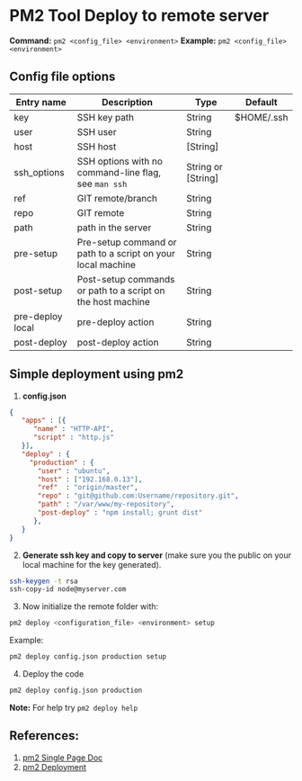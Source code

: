 ﻿# PM2 Tool Deploy to remote server

**Command:** `pm2 <config_file> <environment>`
**Example:** `pm2 <config_file> <environment>`

## Config file options
| Entry name | Description | Type | Default |
|--|--|--|--|
| key | SSH key path | String | $HOME/.ssh |
| user | SSH user | String | 
| host | SSH host | [String] |
| ssh_options | SSH options with no command-line flag, see ```man ssh``` | String or [String] |
| ref | GIT remote/branch | String |
| repo | GIT remote | String |
| path | path in the server | String |
| pre-setup | Pre-setup command or path to a script on your local machine | String |
| post-setup | Post-setup commands or path to a script on the host machine | String |
| pre-deploy local | pre-deploy action | String |
| post-deploy | post-deploy action | String | 


## Simple deployment using pm2

1. **config.json**
```json
{
   "apps" : [{
      "name" : "HTTP-API",
      "script" : "http.js"
   }],
   "deploy" : {
     "production" : {
       "user" : "ubuntu",
       "host" : ["192.168.0.13"],
       "ref"  : "origin/master",
       "repo" : "git@github.com:Username/repository.git",
       "path" : "/var/www/my-repository",
       "post-deploy" : "npm install; grunt dist"
      },
   }
}
```
2. **Generate ssh key and copy to server** (make sure you the public on your local machine for the key generated).
```bash
ssh-keygen -t rsa
ssh-copy-id node@myserver.com
```
3. Now initialize the remote folder with:
```bash
pm2 deploy <configuration_file> <environment> setup
```
Example:
```bash
pm2 deploy config.json production setup
```
4. Deploy the code
```bash
pm2 deploy config.json production
```
**Note:** For help try ```pm2 deploy help```

## References:
1. [pm2 Single Page Doc ](https://pm2.keymetrics.io/docs/usage/pm2-doc-single-page/)
2. [pm2 Deployment](https://pm2.keymetrics.io/docs/usage/deployment/)
